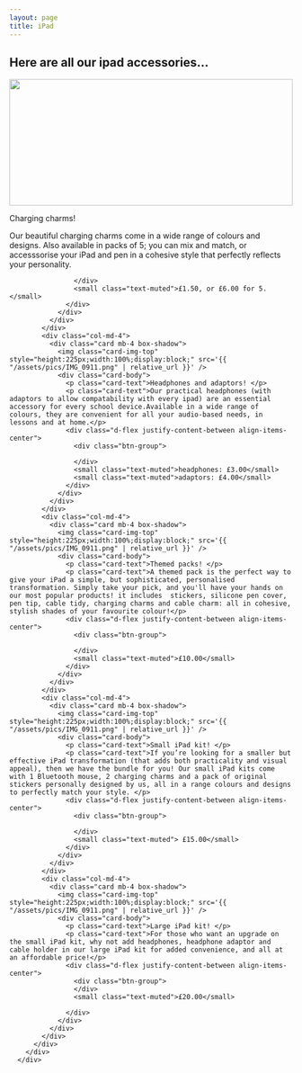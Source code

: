 ```yaml
---
layout: page
title: iPad
---
```


## Here are all our ipad accessories...
<div class="album py-5 bg-light">
        <div class="container">
          <div class="row">
            <div class="col-md-4">
              <div class="card mb-4 box-shadow">
                <img class="card-img-top" style="height:225px;width:100%;display:block;" src='{{ "/assets/pics/IMG_0911.png" | relative_url }}' />
                <div class="card-body">
                  <p class="card-text">Charging charms! </p>
                  <p class="card-text">Our beautiful charging charms come in a wide range of colours and designs. Also available in packs of 5; you can mix and match, or accesssorise your iPad and pen in a cohesive style that perfectly reflects your personality.</p>
                  <div class="d-flex justify-content-between align-items-center">
                    <div class="btn-group">
                
                    </div>
                    <small class="text-muted">£1.50, or £6.00 for 5.</small>
                  </div>
                </div>
              </div>
            </div>
            <div class="col-md-4">
              <div class="card mb-4 box-shadow">
                <img class="card-img-top" style="height:225px;width:100%;display:block;" src='{{ "/assets/pics/IMG_0911.png" | relative_url }}' />
                <div class="card-body">
                  <p class="card-text">Headphones and adaptors! </p>
                  <p class="card-text">Our practical headphones (with adaptors to allow compatability with every ipad) are an essential accessory for every school device.Available in a wide range of colours, they are convenient for all your audio-based needs, in lessons and at home.</p>
                  <div class="d-flex justify-content-between align-items-center">
                    <div class="btn-group">
                      
                    </div>
                    <small class="text-muted">headphones: £3.00</small>
                    <small class="text-muted">adaptors: £4.00</small>
                  </div>
                </div>
              </div>
            </div>
            <div class="col-md-4">
              <div class="card mb-4 box-shadow">
                <img class="card-img-top" style="height:225px;width:100%;display:block;" src='{{ "/assets/pics/IMG_0911.png" | relative_url }}' />
                <div class="card-body">
                  <p class="card-text">Themed packs! </p>
                  <p class="card-text">A themed pack is the perfect way to give your iPad a simple, but sophisticated, personalised transformation. Simply take your pick, and you'll have your hands on our most popular products! it includes  stickers, silicone pen cover, pen tip, cable tidy, charging charms and cable charm: all in cohesive, stylish shades of your favourite colour!</p>
                  <div class="d-flex justify-content-between align-items-center">
                    <div class="btn-group">
                      
                    </div>
                    <small class="text-muted">£10.00</small>
                  </div>
                </div>
              </div>
            </div>
            <div class="col-md-4">
              <div class="card mb-4 box-shadow">
                <img class="card-img-top" style="height:225px;width:100%;display:block;" src='{{ "/assets/pics/IMG_0911.png" | relative_url }}' />
                <div class="card-body">
                  <p class="card-text">Small iPad kit! </p>
                  <p class="card-text">If you’re looking for a smaller but effective iPad transformation (that adds both practicality and visual appeal), then we have the bundle for you! Our small iPad kits come with 1 Bluetooth mouse, 2 charging charms and a pack of original stickers personally designed by us, all in a range colours and designs to perfectly match your style. </p>
                  <div class="d-flex justify-content-between align-items-center">
                    <div class="btn-group">
                     
                    </div>
                    <small class="text-muted"> £15.00</small>
                  </div>
                </div>
              </div>
            </div>
            <div class="col-md-4">
              <div class="card mb-4 box-shadow">
                <img class="card-img-top" style="height:225px;width:100%;display:block;" src='{{ "/assets/pics/IMG_0911.png" | relative_url }}' />
                <div class="card-body">
                  <p class="card-text">Large iPad kit! </p>
                  <p class="card-text">For those who want an upgrade on the small iPad kit, why not add headphones, headphone adaptor and cable holder in our large iPad kit for added convenience, and all at an affordable price!</p>
                  <div class="d-flex justify-content-between align-items-center">
                    <div class="btn-group">
                    </div>
                    <small class="text-muted">£20.00</small>
             
                  </div>
                </div>
              </div>
            </div>
          </div>
        </div>
      </div>
